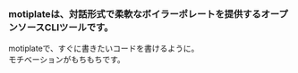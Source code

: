 ### **motiplateは、対話形式で柔軟なボイラーポレートを提供するオープンソースCLIツールです。**
motiplateで、すぐに書きたいコードを書けるように。  
モチベーションがもちもちです。
